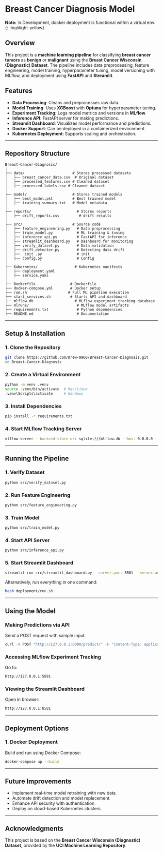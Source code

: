 # Breast Cancer Diagnosis Model

**Note:** In Development, docker deployment is functional within a virtual env.  
{: .highlight-yellow}

## Overview
This project is a **machine learning pipeline** for classifying **breast cancer tumors** as **benign** or **malignant** using the **Breast Cancer Wisconsin (Diagnostic) Dataset**. The pipeline includes data preprocessing, feature engineering, model training, hyperparameter tuning, model versioning with MLflow, and deployment using **FastAPI** and **Streamlit**.

## Features
- **Data Processing**: Cleans and preprocesses raw data.
- **Model Training**: Uses **XGBoost** with **Optuna** for hyperparameter tuning.
- **Experiment Tracking**: Logs model metrics and versions in **MLflow**.
- **Inference API**: FastAPI server for making predictions.
- **Streamlit Dashboard**: Visualizes model performance and predictions.
- **Docker Support**: Can be deployed in a containerized environment.
- **Kubernetes Deployment**: Supports scaling and orchestration.

---

## Repository Structure
```
Breast-Cancer-Diagnosis/
│
├── data/                      # Stores processed datasets
│   ├── breast_cancer_data.csv  # Original dataset
│   ├── processed_features.csv # Cleaned dataset
│   ├── processed_labels.csv # Cleaned dataset
│
├── model/                     # Stores trained models
│   ├── best_model.pkl         # Best trained model
│   ├── training_summary.txt   # Model metadata
│
├── reports/                     # Stores reports
│   ├── drift_reports.csv         # drift results
│
├── src/                       # Source code
│   ├── feature_engineering.py   # Data preprocessing
│   ├── train_model.py           # ML training & tuning
│   ├── inference_api.py         # FastAPI for inference
│   ├── streamlit_dashboard.py   # Dashboard for monitoring
│   ├── verify_dataset.py        # Data validation
│   ├── drift_detector.py        # Detecting data drift
│   ├── _init_.py                # init
│   ├── config.py                # Config
│
├── Kubernetes/                 # Kubernetes manifests
│   ├── deployment.yaml        
│   ├── service.yaml               
│
├── Dockerfile                # Dockerfile
├── docker-compose.yml        # Docker setup
├── run.sh                   # Full ML pipeline execution
├── start_services.sh         # Starts API and dashboard
├── mlflow.db                   # MLflow experiment tracking database
├── mlruns/                      # MLflow model artifacts
├── requirements.txt             # Python dependencies
├── README.md                    # Documentation
```

---

## Setup & Installation

### 1. Clone the Repository
```bash
git clone https://github.com/Drew-9960/Breast-Cancer-Diagnosis.git
cd Breast-Cancer-Diagnosis
```

### 2. Create a Virtual Environment
```bash
python -m venv .venv
source .venv/bin/activate  # Mac/Linux
.venv\Scripts\activate     # Windows
```

### 3. Install Dependencies
```bash
pip install -r requirements.txt
```

### 4. Start MLflow Tracking Server
```bash
mlflow server --backend-store-uri sqlite:///mlflow.db --host 0.0.0.0 --port 5001 &
```

---

## Running the Pipeline
### 1. Verify Dataset
```bash
python src/verify_dataset.py
```
### 2. Run Feature Engineering
```bash
python src/feature_engineering.py
```
### 3. Train Model
```bash
python src/train_model.py
```
### 4. Start API Server
```bash
python src/inference_api.py
```
### 5. Start Streamlit Dashboard
```bash
streamlit run src/streamlit_dashboard.py --server.port 8501 --server.address 0.0.0.0
```

Alternatively, run everything in one command:
```bash
bash deployment/run.sh
```

---

## Using the Model
### **Making Predictions via API**
Send a POST request with sample input:
```bash
curl -X POST "http://127.0.0.1:8000/predict/" -H "Content-Type: application/json" -d '{"radius1": 17.99, "texture1": 10.38, ...}'
```

### **Accessing MLflow Experiment Tracking**
Go to:
```bash
http://127.0.0.1:5001
```

### **Viewing the Streamlit Dashboard**
Open in browser:
```bash
http://127.0.0.1:8501
```

---

## Deployment Options
### **1. Docker Deployment**
Build and run using Docker Compose:
```bash
docker-compose up --build
```

---

## Future Improvements
- Implement real-time model retraining with new data.
- Automate drift detection and model replacement.
- Enhance API security with authentication.
- Deploy on cloud-based Kubernetes clusters.

---

## Acknowledgments
This project is based on the **Breast Cancer Wisconsin (Diagnostic) Dataset**, provided by the **UCI Machine Learning Repository**.

